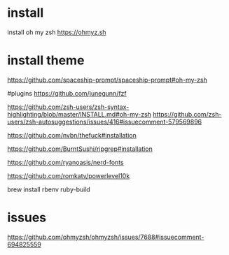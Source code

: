 # install
install oh my zsh https://ohmyz.sh


# install theme
https://github.com/spaceship-prompt/spaceship-prompt#oh-my-zsh

#plugins
https://github.com/junegunn/fzf

https://github.com/zsh-users/zsh-syntax-highlighting/blob/master/INSTALL.md#oh-my-zsh
https://github.com/zsh-users/zsh-autosuggestions/issues/416#issuecomment-579569896

https://github.com/nvbn/thefuck#installation

https://github.com/BurntSushi/ripgrep#installation

https://github.com/ryanoasis/nerd-fonts

https://github.com/romkatv/powerlevel10k

brew install rbenv ruby-build


# issues
https://github.com/ohmyzsh/ohmyzsh/issues/7688#issuecomment-694825559
